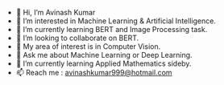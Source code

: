 - 👋 Hi, I’m Avinash Kumar
- 👀 I’m interested in Machine Learning & Artificial Intelligence.
- 🌱 I’m currently learning BERT and Image Processing task.
- 💞️ I’m looking to collaborate on BERT.
- 🔭 My area of interest is in Computer Vision.
- 💬 Ask me about Machine Learning or Deep Learning.
- 🌱 I’m currently learning Applied Mathematics sideby.
- 📫 Reach me : avinashkumar999@hotmail.com
